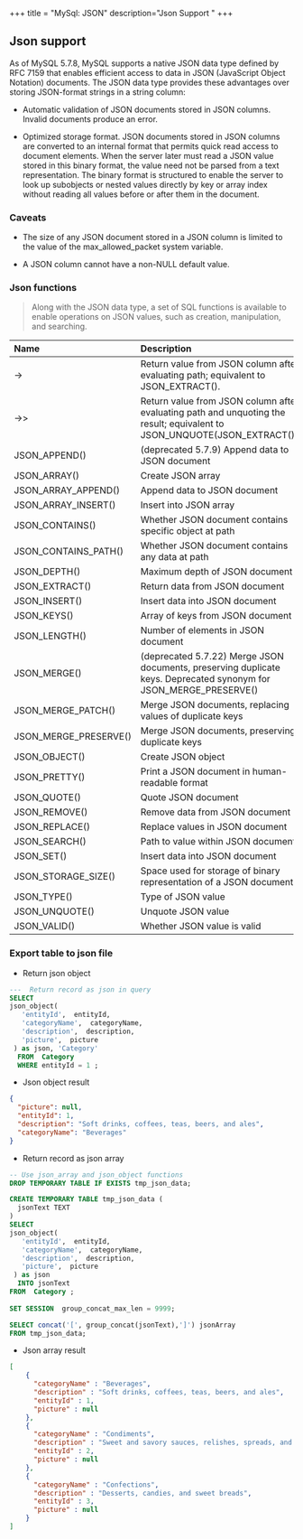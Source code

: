 +++
title = "MySql: JSON"
description="Json Support "
+++

## Json support 

As of MySQL 5.7.8, MySQL supports a native JSON data type defined by RFC 7159 that enables efficient access to data in JSON (JavaScript Object Notation) documents. The JSON data type provides these advantages over storing JSON-format strings in a string column:

* Automatic validation of JSON documents stored in JSON columns. Invalid documents produce an error.

* Optimized storage format. JSON documents stored in JSON columns are converted to an internal format that permits quick read access to document elements. When the server later must read a JSON value stored in this binary format, the value need not be parsed from a text representation. The binary format is structured to enable the server to look up subobjects or nested values directly by key or array index without reading all values before or after them in the document.



### Caveats

* The size of any JSON document stored in a JSON column is limited to the value of the max_allowed_packet system variable. 

* A JSON column cannot have a non-NULL default value.


### Json functions

> Along with the JSON data type, a set of SQL functions is available to enable operations on JSON values, such as creation, manipulation, and searching. 


Name |  Description
:--|:--|
->  | Return value from JSON column after evaluating path; equivalent to JSON_EXTRACT().
->>  | Return value from JSON column after evaluating path and unquoting the result; equivalent to JSON_UNQUOTE(JSON_EXTRACT()).
JSON_APPEND() |  (deprecated 5.7.9)  Append data to JSON document
JSON_ARRAY() |   Create JSON array
JSON_ARRAY_APPEND() |   Append data to JSON document
JSON_ARRAY_INSERT() |   Insert into JSON array
JSON_CONTAINS() |   Whether JSON document contains specific object at path
JSON_CONTAINS_PATH() |   Whether JSON document contains any data at path
JSON_DEPTH() |   Maximum depth of JSON document
JSON_EXTRACT() |   Return data from JSON document
JSON_INSERT() |   Insert data into JSON document
JSON_KEYS() |   Array of keys from JSON document
JSON_LENGTH() |   Number of elements in JSON document
JSON_MERGE() |  (deprecated 5.7.22)  Merge JSON documents, preserving duplicate keys. Deprecated synonym for JSON_MERGE_PRESERVE() | 
JSON_MERGE_PATCH() |   Merge JSON documents, replacing values of duplicate keys
JSON_MERGE_PRESERVE() |   Merge JSON documents, preserving duplicate keys
JSON_OBJECT() |   Create JSON object
JSON_PRETTY() |   Print a JSON document in human-readable format
JSON_QUOTE() |   Quote JSON document
JSON_REMOVE() |   Remove data from JSON document
JSON_REPLACE() |   Replace values in JSON document
JSON_SEARCH() |   Path to value within JSON document
JSON_SET() |   Insert data into JSON document
JSON_STORAGE_SIZE() |   Space used for storage of binary representation of a JSON document
JSON_TYPE() |   Type of JSON value
JSON_UNQUOTE() |   Unquote JSON value
JSON_VALID() |   Whether JSON value is valid


### Export table to json file

* Return json object

```sql
---  Return record as json in query
SELECT 
json_object( 
   'entityId',  entityId,
   'categoryName',  categoryName,
   'description',  description,
   'picture',  picture
 ) as json, 'Category' 
  FROM  Category 
  WHERE entityId = 1 ; 
```

* Json object result

```json
{
  "picture": null,
  "entityId": 1,
  "description": "Soft drinks, coffees, teas, beers, and ales",
  "categoryName": "Beverages"
}

```

* Return record as json array


```sql
-- Use json_array and json_object functions 
DROP TEMPORARY TABLE IF EXISTS tmp_json_data;

CREATE TEMPORARY TABLE tmp_json_data (
  jsonText TEXT
) 
SELECT 
json_object( 
   'entityId',  entityId,
   'categoryName',  categoryName,
   'description',  description,
   'picture',  picture
 ) as json 
  INTO jsonText
FROM  Category ; 
  
SET SESSION  group_concat_max_len = 9999;

SELECT concat('[', group_concat(jsonText),']') jsonArray
FROM tmp_json_data;
```

* Json array result

```json
[
    {
      "categoryName" : "Beverages",
      "description" : "Soft drinks, coffees, teas, beers, and ales",
      "entityId" : 1,
      "picture" : null
    },
    {
      "categoryName" : "Condiments",
      "description" : "Sweet and savory sauces, relishes, spreads, and seasonings",
      "entityId" : 2,
      "picture" : null
    },
    {
      "categoryName" : "Confections",
      "description" : "Desserts, candies, and sweet breads",
      "entityId" : 3,
      "picture" : null
    }
]

```
